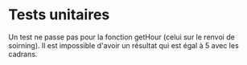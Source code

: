 # Tests unitaires

Un test ne passe pas pour la fonction getHour (celui sur le renvoi de soirning).
Il est impossible d'avoir un résultat qui est égal à 5 avec les cadrans.
